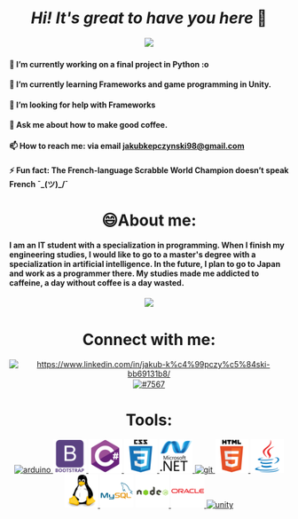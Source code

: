 

<!--
**kjakubk/kjakubk** is a ✨ _special_ ✨ repository because its `README.md` (this file) appears on your GitHub profile.

-->

# <h1 align="center">*Hi! It's great to have you here* 👋</h1>
<p align="center">
 <img src=https://user-images.githubusercontent.com/61251819/108845972-5a1d6f00-75de-11eb-952d-3ed5cc3ccd1b.gif></p>
 
#### 🔭 I’m currently working on a final project in Python :o
#### 🌱 I’m currently learning Frameworks and game programming in Unity.
#### 🤝 I’m looking for help with Frameworks
#### 💬 Ask me about how to make good coffee.
#### 📫 How to reach me: via email jakubkepczynski98@gmail.com
#### ⚡ Fun fact: The French-language Scrabble World Champion doesn’t speak French   ¯\_(ツ)_/¯

<h1 align="center"> 😄About me:</h1>

#### I am an IT student with a specialization in programming. When I finish my engineering studies, I would like to go to a master's degree with a specialization in artificial intelligence. In the future, I plan to go to Japan and work as a programmer there. My studies made me addicted to caffeine, a day without coffee is a day wasted. 
<p align="center">
 <img src=https://user-images.githubusercontent.com/61251819/108847403-f136f680-75df-11eb-918e-e4100eadfeb8.gif> </p>


<h1 align="center">Connect with me:</h1>
<p align="center">
<a href="https://linkedin.com/in/https://www.linkedin.com/in/jakub-k%c4%99pczy%c5%84ski-bb69131b8/" target="blank"><img align="center" src="https://cdn.jsdelivr.net/npm/simple-icons@3.0.1/icons/linkedin.svg" alt="https://www.linkedin.com/in/jakub-k%c4%99pczy%c5%84ski-bb69131b8/" height="100" width="100" /></a>
<a href="https://discord.gg/#7567" target="blank"><img align="center" src="https://cdn.jsdelivr.net/npm/simple-icons@3.0.1/icons/discord.svg" alt="#7567" height="100" width="100" /></a>
</p>

<h1 align="center">Tools:</h1>
<p align="center">  <a href="https://www.arduino.cc/" target="_blank"> <img src="https://cdn.worldvectorlogo.com/logos/arduino-1.svg" alt="arduino" width="60" height="60"/> </a> <a href="https://getbootstrap.com" target="_blank"> <img src="https://raw.githubusercontent.com/devicons/devicon/master/icons/bootstrap/bootstrap-plain-wordmark.svg" alt="bootstrap" wwidth="60" height="60"/> </a> <a href="https://www.w3schools.com/cs/" target="_blank"> <img src="https://raw.githubusercontent.com/devicons/devicon/master/icons/csharp/csharp-original.svg" alt="csharp" width="60" height="60"/> </a> <a href="https://www.w3schools.com/css/" target="_blank"> <img src="https://raw.githubusercontent.com/devicons/devicon/master/icons/css3/css3-original-wordmark.svg" alt="css3" width="60" height="60"/> </a> <a href="https://dotnet.microsoft.com/" target="_blank"> <img src="https://raw.githubusercontent.com/devicons/devicon/master/icons/dot-net/dot-net-original-wordmark.svg" alt="dotnet" width="60" height="60"/> </a> <a href="https://git-scm.com/" target="_blank"> <img src="https://www.vectorlogo.zone/logos/git-scm/git-scm-icon.svg" alt="git" width="60" height="60"/> </a> <a href="https://www.w3.org/html/" target="_blank"> <img src="https://raw.githubusercontent.com/devicons/devicon/master/icons/html5/html5-original-wordmark.svg" alt="html5" width="60" height="60"/> </a> <a href="https://www.java.com" target="_blank"> <img src="https://raw.githubusercontent.com/devicons/devicon/master/icons/java/java-original.svg" alt="java" width="60" height="60"/> </a> <a href="https://www.linux.org/" target="_blank"> <img src="https://raw.githubusercontent.com/devicons/devicon/master/icons/linux/linux-original.svg" alt="linux" width="60" height="60"/> </a>  <img src="https://raw.githubusercontent.com/devicons/devicon/master/icons/mysql/mysql-original-wordmark.svg" alt="mysql" width="60" height="60"/> </a> <a href="https://nodejs.org" target="_blank"> <img src="https://raw.githubusercontent.com/devicons/devicon/master/icons/nodejs/nodejs-original-wordmark.svg" alt="nodejs" width="60" height="60"/> </a> <a href="https://www.oracle.com/" target="_blank"> <img src="https://raw.githubusercontent.com/devicons/devicon/master/icons/oracle/oracle-original.svg" alt="oracle" width="60" height="60"/> </a> <a href="https://unity.com/" target="_blank"> <img src="https://www.vectorlogo.zone/logos/unity3d/unity3d-icon.svg" alt="unity" width="60" height="60"/> </a> </p>




